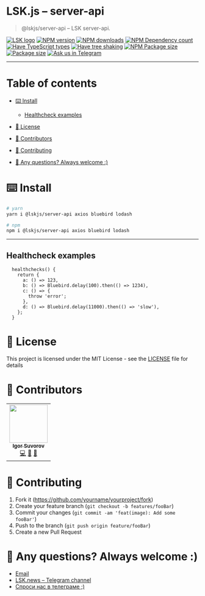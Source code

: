 # LSK.js – server-api

> @lskjs/server-api – LSK server-api.

[![LSK logo](https://badgen.net/badge/icon/MADE%20BY%20LSK?icon=zeit\&label\&color=red\&labelColor=red)](https://github.com/lskjs)
[![NPM version](https://badgen.net/npm/v/@lskjs/server-api)](https://www.npmjs.com/package/@lskjs/server-api)
[![NPM downloads](https://badgen.net/npm/dt/@lskjs/server-api)](https://www.npmjs.com/package/@lskjs/server-api)
[![NPM Dependency count](https://badgen.net/bundlephobia/dependency-count/@lskjs/server-api)](https://bundlephobia.com/result?p=@lskjs/server-api)
[![Have TypeScript types](https://badgen.net/npm/types/@lskjs/server-api)](https://www.npmjs.com/package/@lskjs/server-api)
[![Have tree shaking](https://badgen.net/bundlephobia/tree-shaking/@lskjs/server-api)](https://bundlephobia.com/result?p=@lskjs/server-api)
[![NPM Package size](https://badgen.net/bundlephobia/minzip/@lskjs/server-api)](https://bundlephobia.com/result?p=@lskjs/server-api)
[![Package size](https://badgen.net//github/license/lskjs/lskjs)](https://github.com/lskjs/lskjs/blob/master/LICENSE)
[![Ask us in Telegram](https://img.shields.io/badge/Ask%20us%20in-Telegram-brightblue.svg)](https://t.me/lskjschat)

<!-- template file="scripts/templates/preview.md" start -->

<!-- template end -->

***

<!-- # 📒 Table of contents  -->

# Table of contents

*   [⌨️ Install](#️-install)

    *   [Healthcheck examples](#healthcheck-examples)

*   [📖 License](#-license)

*   [👥 Contributors](#-contributors)

*   [👏 Contributing](#-contributing)

*   [📮 Any questions? Always welcome :)](#-any-questions-always-welcome-)

# ⌨️ Install

```sh
# yarn
yarn i @lskjs/server-api axios bluebird lodash

# npm
npm i @lskjs/server-api axios bluebird lodash
```

***

## Healthcheck examples

      healthchecks() {
        return {
          a: () => 123,
          b: () => Bluebird.delay(100).then(() => 1234),
          c: () => {
            throw 'error';
          },
          d: () => Bluebird.delay(11000).then(() => 'slow'),
        };
      }

# 📖 License

This project is licensed under the MIT License - see the [LICENSE](LICENSE) file for details

# 👥 Contributors

<!-- ALL-CONTRIBUTORS-LIST:START - Do not remove or modify this section -->

<!-- prettier-ignore-start -->

<!-- markdownlint-disable -->

<table>
  <tr>
    <td align="center"><a href="https://isuvorov.com"><img src="https://avatars2.githubusercontent.com/u/1056977?v=4?s=100" width="100px;" alt=""/><br /><sub><b>Igor Suvorov</b></sub></a><br /><a href="lskjs/lskjs///commits?author=isuvorov" title="Code">💻</a> <a href="#design-isuvorov" title="Design">🎨</a> <a href="#ideas-isuvorov" title="Ideas, Planning, & Feedback">🤔</a></td>
  </tr>
</table>
<!-- markdownlint-restore -->
<!-- prettier-ignore-end -->
<!-- ALL-CONTRIBUTORS-LIST:END -->

# 👏 Contributing

1.  Fork it (<https://github.com/yourname/yourproject/fork>)
2.  Create your feature branch (`git checkout -b features/fooBar`)
3.  Commit your changes (`git commit -am 'feat(image): Add some fooBar'`)
4.  Push to the branch (`git push origin feature/fooBar`)
5.  Create a new Pull Request

# 📮 Any questions? Always welcome :)

*   [Email](mailto:hi@isuvorov.com)
*   [LSK.news – Telegram channel](https://t.me/lskjs)
*   [Спроси нас в телеграме ;)](https://t.me/lskjschat)
